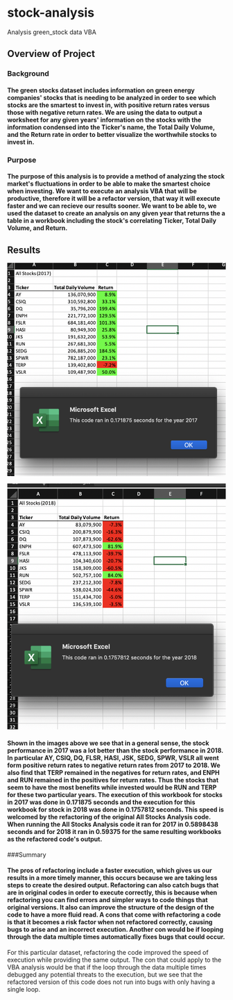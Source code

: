 # stock-analysis
Analysis green_stock data VBA
## Overview of Project

### Background
#### The green stocks dataset includes information on green energy companies' stocks that is needing to be analyzed in order to see which stocks are the smartest to invest in, with positive return rates versus those with negative return rates. We are using the data to output a worksheet for any given years' information on the stocks with the information condensed into the Ticker's name, the Total Daily Volume, and the Return rate in order to better visualize the worthwhile stocks to invest in. 

### Purpose
#### The purpose of this analysis is to provide a method of analyzing the stock market's fluctuations in order to be able to make the smartest choice when investing. We want to execute an analysis VBA that will be productive, therefore it will be a refactor version, that way it will execute faster and we can recieve our results sooner.  We want to be able to, we used the dataset to create an analysis on any given year that returns the a table in a workbook including the stock's correlating Ticker, Total Daily Volume, and Return. 

## Results
![VBA_Challenge_2017](VBA_Challenge_2017.png)

![VBA_Challenge_2018](VBA_Challenge_2018.png)

#### Shown in the images above we see that in a general sense, the stock performance in 2017 was a lot better than the stock performance in 2018. In particular AY, CSIQ, DQ, FLSR, HASI, JSK, SEDG, SPWR, VSLR all went form positive return rates to negative return rates from 2017 to 2018. We also find that TERP remained in the negatives for return rates, and ENPH and RUN remained in the positives for return rates. Thus the stocks that seem to have the most benefits while invested would be RUN and TERP for these two particular years. The execution of this workbook for stocks in 2017 was done in 0.171875 seconds and the execution for this workbook for stock in 2018 was done in 0.1757812 seconds. This speed is welcomed by the refactoring of the original All Stocks Analysis code. When running the All Stocks Analysis code it ran for 2017 in 0.5898438 seconds and for 2018 it ran in 0.59375 for the same resulting workbooks as the refactored code's output. 

###Summary
#### The pros of refactoring include a faster execution, which gives us our results in a more timely manner, this occurs because we are taking less steps to create the desired output. Refactoring can also catch bugs that are in original codes in order to execute correctly, this is because when refactoring you can find errors and simpler ways to code things that original versions. It also can improve the structure of the design of the code to have a more fluid read. A cons that come with refactoring a code is that it becomes a risk factor when not refactored correctly, causing bugs to arise and an incorrect execution.  Another con would be if looping through the data multiple times automatically fixes bugs that could occur. 
For this particular dataset, refactoring the code improved the speed of execution while providing the same output. The con that could apply to the VBA analysis would be that if the loop through the data multiple times debugged any potential threats to the execution, but we see that the refactored version of this code does not run into bugs with only having a single loop.  
